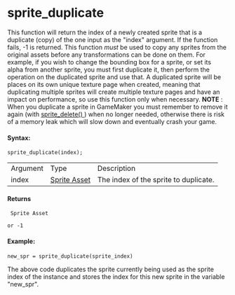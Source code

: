 # sprite_duplicate

This function will return the index of a newly created sprite that is a
duplicate (copy) of the one input as the "index" argument. If the
function fails, -1 is returned. This function *must* be used to copy any
sprites from the original assets before any transformations can be done
on them. For example, if you wish to change the bounding box for a
sprite, or set its alpha from another sprite, you must first duplicate
it, then perform the operation on the duplicated sprite and use that. A
duplicated sprite will be places on its own unique texture page when
created, meaning that duplicating multiple sprites will create multiple
texture pages and have an impact on performance, so use this function
only when necessary. **NOTE** : When you duplicate a sprite in GameMaker
you must remember to remove it again (with [ sprite_delete()
](sprite_delete) ) when no longer needed, otherwise there is risk of
a memory leak which will slow down and eventually crash your game.

#### Syntax:

``` gml
sprite_duplicate(index);
```

|          |                                                                   |                                       |
|----------|-------------------------------------------------------------------|---------------------------------------|
| Argument | Type                                                              | Description                           |
| index    |  [Sprite Asset](../../../../../../The_Asset_Editors/Sprites)  | The index of the sprite to duplicate. |

#### Returns

``` gml
 Sprite Asset

or -1
```

#### Example:

``` gml
new_spr = sprite_duplicate(sprite_index)
```

The above code duplicates the sprite currently being used as the sprite
index of the instance and stores the index for this new sprite in the
variable "new_spr".
